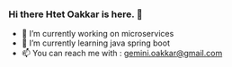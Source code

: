 ### Hi there Htet Oakkar is here. 👋
- 🔭 I’m currently working on microservices
- 🌱 I’m currently learning java spring boot
- 📫 You can reach me with : gemini.oakkar@gmail.com
<!--

Here are some ideas to get you started:
- 
- 👯 I’m looking to collaborate on ...
- 🤔 I’m looking for help with ...
- 💬 Ask me about ...
- 📫 How to reach me: gemini.oakkar@gmail.com
- 😄 Pronouns: ...
- ⚡ Fun fact: ...
-->
